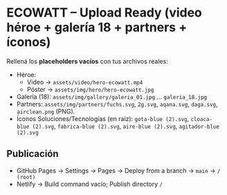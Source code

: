 # ECOWATT – Upload Ready (video héroe + galería 18 + partners + íconos)

Rellená los **placeholders vacíos** con tus archivos reales:

- Héroe:
  - Video → `assets/video/hero-ecowatt.mp4`
  - Póster → `assets/img/hero/hero-ecowatt.jpg`
- Galería (18): `assets/img/gallery/galeria_01.jpg` … `galeria_18.jpg`
- Partners: `assets/img/partners/fuchs.svg`, `2g.svg`, `aqana.svg`, `daga.svg`, `airclean.png` (PNG).
- Íconos Soluciones/Tecnologías (en raíz): `gota-blue (2).svg`, `cloaca-blue (2).svg`, `fabrica-blue (2).svg`, `aire-blue (2).svg`, `agitador-blue (2).svg`

## Publicación
- GitHub Pages → Settings → Pages → Deploy from a branch → `main` → `/ (root)`
- Netlify → Build command vacío; Publish directory `/`